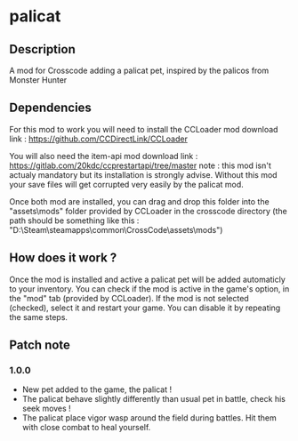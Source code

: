 # palicat
## Description
A mod for Crosscode adding a palicat pet, inspired by the palicos from Monster Hunter

## Dependencies
For this mod to work you will need to install the CCLoader mod
download link : https://github.com/CCDirectLink/CCLoader

You will also need the item-api mod
download link : https://gitlab.com/20kdc/ccprestartapi/tree/master
note : this mod isn't actualy mandatory but its installation is strongly advise.
	Without this mod your save files will get corrupted very easily by the palicat mod.
	
Once both mod are installed, you can drag and drop this folder into the "assets\mods" folder 
provided by CCLoader in the crosscode directory
(the path should be something like this : "D:\Steam\steamapps\common\CrossCode\assets\mods")

## How does it work ?
Once the mod is installed and active a palicat pet will be added automaticly to your inventory.
You can check if the mod is active in the game's option, in the "mod" tab (provided by CCLoader).
If the mod is not selected (checked), select it and restart your game. You can disable it by repeating the same steps.

## Patch note
### 1.0.0
- New pet added to the game, the palicat !
- The palicat behave slightly differently than usual pet in battle, check his seek moves !
- The palicat place vigor wasp around the field during battles. Hit them with close combat to heal yourself.